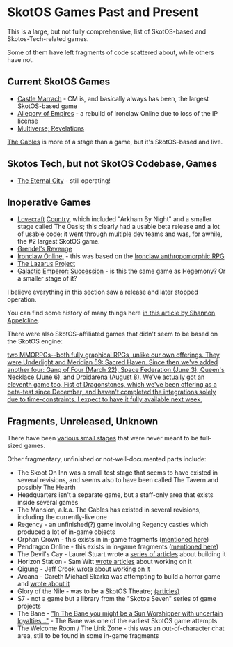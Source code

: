 # SkotOS Games Past and Present

This is a large, but not fully comprehensive, list of SkotOS-based and Skotos-Tech-related games.

Some of them have left fragments of code scattered about, while others have not.

## Current SkotOS Games

* [Castle Marrach](https://www.marrach.com/) - CM is, and basically always has been, the largest SkotOS-based game
* [Allegory of Empires](https://allegoryofempires.com/) - a rebuild of Ironclaw Online due to loss of the IP license
* [Multiverse; Revelations](https://home.multirev.net/)

[The Gables](https://gables.chattheatre.com) is more of a stage than a game, but it's SkotOS-based and live.

## Skotos Tech, but not SkotOS Codebase, Games

* [The Eternal City](https://www.eternalcitygame.com/) - still operating!

## Inoperative Games

* [Lovecraft](http://www.lovecraftcountry.com/comic/) [Country](https://www.skotos.net/about/pr/06292005.html), which included "Arkham By Night" and a smaller stage called The Oasis; this clearly had a usable beta release and a lot of usable code; it went through multiple dev teams and was, for awhile, the #2 largest SkotOS game.
* [Grendel's Revenge](https://www.skotos.net/about/pr/06122002.html)
* [Ironclaw Online,](https://www.skotos.net/about/pr/Nov28_2000.html) - this was based on the [Ironclaw anthropomorphic RPG](https://www.drivethrurpg.com/browse/pub/793/Sanguine-Productions/subcategory/3844_26150/Ironclaw)
* [The Lazarus](https://www.lazarus-project.net/) [Project](https://www.skotos.net/about/pr/01032007a.html)
* [Galactic Emperor: Succession](http://www.skotos.net/games/succession.html) - is this the same game as Hegemony? Or a smaller stage of it?

I believe everything in this section saw a release and later stopped operation.

You can find some history of many things here [in this article by Shannon Appelcline](https://www.skotos.net/articles/TTnT_47.shtml.html).

There were also SkotOS-affiliated games that didn't seem to be based on the SkotOS engine:

[two MMORPGs--both fully graphical RPGs, unlike our own offerings. They were Underlight and Meridian 59: Sacred Haven. Since then we've added another four: Gang of Four (March 22), Space Federation (June 3), Queen's Necklace (June 6), and Droidarena (August 8). We've actually got an eleventh game too, Fist of Dragonstones, which we've been offering as a beta-test since December, and haven't completed the integrations solely due to time-constraints. I expect to have it fully available next week.](https://www.skotos.net/articles/TTnT_/TTnT_139.phtml.html)

## Fragments, Unreleased, Unknown

There have been [various small stages](https://www.skotos.net/articles/TTnT_47.shtml.html) that were never meant to be full-sized games.

Other fragmentary, unfinished or not-well-documented parts include:

* The Skoot On Inn was a small test stage that seems to have existed in several revisions, and seems also to have been called The Tavern and possibly The Hearth
* Headquarters isn't a separate game, but a staff-only area that exists inside several games
* The Mansion, a.k.a. The Gables has existed in several revisions, including the currently-live one
* Regency - an unfinished(?) game involving Regency castles which produced a lot of in-game objects
* Orphan Crown - this exists in in-game fragments ([mentioned here](https://www.skotos.net/articles/TTnT_/TTnT_139.phtml.html))
* Pendragon Online - this exists in in-game fragments ([mentioned here](https://www.skotos.net/articles/TTnT_/TTnT_139.phtml.html))
* The Devil's Cay - Laurel Stuart wrote a [series of articles](http://www.skotos.net/articles/trenches.shtml.html) about building it
* Horizon Station - Sam Witt [wrote articles](http://www.skotos.net/articles/METASTATIC.shtml.html) about working on it
* Qigung - Jeff Crook [wrote about working on it](http://www.skotos.net/articles/EASTWIND.shtml.html)
* Arcana - Gareth Michael Skarka was attempting to build a horror game and [wrote about it](http://www.skotos.net/articles/SIGNALS.shtml.html)
* Glory of the Nile - was to be a SkotOS Theatre; [(articles)](http://www.skotos.net/articles/playing.shtml.html)
* S7 - not a game but a library from the "Skotos Seven" series of game projects
* The Bane - ["In The Bane you might be a Sun Worshipper with uncertain loyalties..."](https://www.skotos.net/storyplayers/introX.html) - The Bane was one of the earliest SkotOS game attempts
* The Welcome Room / The Link Zone - this was an out-of-character chat area, still to be found in some in-game fragments
